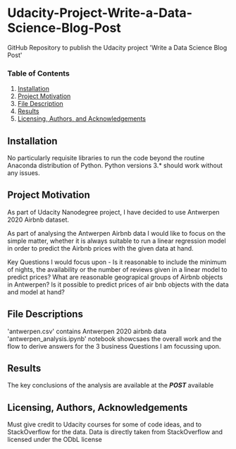 

# Udacity-Project-Write-a-Data-Science-Blog-Post
GitHub Repository to publish the Udacity project 'Write a Data Science Blog Post'
### Table of Contents

1. [Installation](#installation)
2. [Project Motivation](#motivation)
3. [File Description](#files)
4. [Results](#results)
5. [Licensing, Authors, and Acknowledgements](#licensing)

## Installation <a name="installation"></a>

No particularly requisite libraries to run the code beyond the routine Anaconda distribution of Python. Python versions 3.* should work without any issues.

## Project Motivation<a name="motivation"></a>

As part of Udacity Nanodegree project, I have decided to use Antwerpen 2020 Airbnb dataset.

As part of analysing the Antwerpen Airbnb data I would like to focus on the simple matter, whether it is always suitable to run a linear regression model in order to predict the Airbnb prices with the given data at hand.

Key Questions I would focus upon - 
Is it reasonable to include the minimum of nights, the availability or the number of reviews given in a linear model to predict prices? 
What are reasonable geograpical groups of Airbnb objects in Antwerpen? 
Is it possible to predict prices of air bnb objects with the data and model at hand?

## File Descriptions <a name="files"></a>

'antwerpen.csv' contains Antwerpen 2020 airbnb data 'antwerpen_analysis.ipynb' notebook showcsaes the overall work and the flow to derive answers for the 3 business Questions I am focussing upon.

## Results<a name="results"></a>

The key conclusions of the analysis are available at the ***POST*** available



## Licensing, Authors, Acknowledgements<a name="licensing"></a>

Must give credit to Udacity courses for some of code ideas, and to StackOverflow for the data.
Data is directly taken from StackOverflow and licensed under the ODbL license
